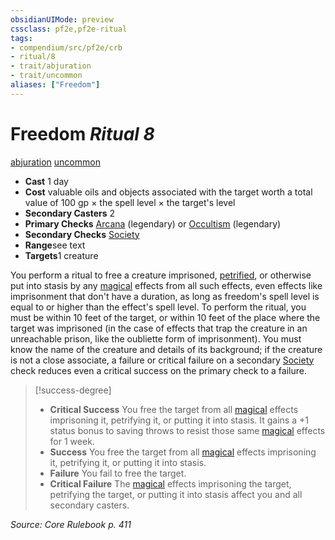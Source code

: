 ```yaml
---
obsidianUIMode: preview
cssclass: pf2e,pf2e-ritual
tags:
- compendium/src/pf2e/crb
- ritual/8
- trait/abjuration
- trait/uncommon
aliases: ["Freedom"]
---
```

# Freedom *Ritual 8*  
[abjuration](../../../rules/traits/abjuration.md)  [uncommon](../../../rules/traits/uncommon.md)  

- **Cast** 1 day
- **Cost** valuable oils and objects associated with the target worth a total value of 100 gp × the spell level × the target's level
- **Secondary Casters** 2
- **Primary Checks** [Arcana](../../skills.md#Arcana) (legendary) or [Occultism](../../skills.md#Occultism) (legendary)
- **Secondary Checks** [Society](../../skills.md#Society)
- **Range**see text
- **Targets**1 creature

You perform a ritual to free a creature imprisoned, [petrified](../../../rules/conditions.md#Petrified), or otherwise put into stasis by any [magical](../../../rules/traits/magical.md) effects from all such effects, even effects like imprisonment that don't have a duration, as long as freedom's spell level is equal to or higher than the effect's spell level. To perform the ritual, you must be within 10 feet of the target, or within 10 feet of the place where the target was imprisoned (in the case of effects that trap the creature in an unreachable prison, like the oubliette form of imprisonment). You must know the name of the creature and details of its background; if the creature is not a close associate, a failure or critical failure on a secondary [Society](../../skills.md#Society) check reduces even a critical success on the primary check to a failure.

> [!success-degree] 
> - **Critical Success** You free the target from all [magical](../../../rules/traits/magical.md) effects imprisoning it, petrifying it, or putting it into stasis. It gains a +1 status bonus to saving throws to resist those same [magical](../../../rules/traits/magical.md) effects for 1 week.
> - **Success** You free the target from all [magical](../../../rules/traits/magical.md) effects imprisoning it, petrifying it, or putting it into stasis.
> - **Failure** You fail to free the target.
> - **Critical Failure** The [magical](../../../rules/traits/magical.md) effects imprisoning the target, petrifying the target, or putting it into stasis affect you and all secondary casters.

*Source: Core Rulebook p. 411*